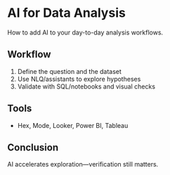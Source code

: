 # AI for Data Analysis

How to add AI to your day-to-day analysis workflows.

## Workflow
1. Define the question and the dataset
2. Use NLQ/assistants to explore hypotheses
3. Validate with SQL/notebooks and visual checks

## Tools
- Hex, Mode, Looker, Power BI, Tableau

## Conclusion
AI accelerates exploration—verification still matters.
